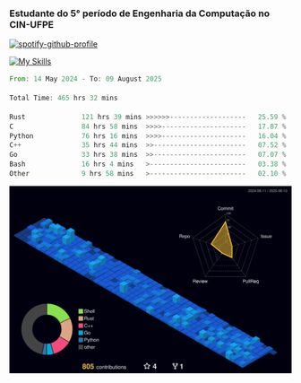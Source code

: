 
### Estudante do 5° período de Engenharia da Computação no CIN-UFPE

[![spotify-github-profile](https://spotify-github-profile.kittinanx.com/api/view?uid=21nggge2ld354asa4l3xoze2q&cover_image=true&theme=novatorem&show_offline=false&background_color=000000&interchange=true&bar_color=53b14f&bar_color_cover=true)](https://github.com/kittinan/spotify-github-profile)


[![My Skills](https://skillicons.dev/icons?i=c,cpp,rust,py,java,neovim&theme=dark)](https://skillicons.dev)

<!--START_SECTION:waka-->

```rust
From: 14 May 2024 - To: 09 August 2025

Total Time: 465 hrs 32 mins

Rust              121 hrs 39 mins >>>>>>-------------------   25.59 %
C                 84 hrs 58 mins  >>>>---------------------   17.87 %
Python            76 hrs 16 mins  >>>>---------------------   16.04 %
C++               35 hrs 44 mins  >>-----------------------   07.52 %
Go                33 hrs 38 mins  >>-----------------------   07.07 %
Bash              16 hrs 4 mins   >------------------------   03.38 %
Other             9 hrs 58 mins   >------------------------   02.10 %
```

<!--END_SECTION:waka-->

![](./profile-3d-contrib/profile-night-view.svg)
